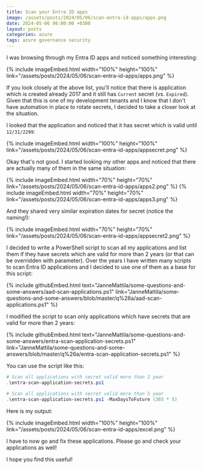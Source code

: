 ```yaml
---
title: Scan your Entra ID apps
image: /assets/posts/2024/05/06/scan-entra-id-apps/apps.png
date: 2024-05-06 06:00:00 +0300
layout: posts
categories: azure
tags: azure governance security
---
```

I was browsing through my Entra ID apps and noticed something interesting:

{% include imageEmbed.html width="100%" height="100%" link="/assets/posts/2024/05/06/scan-entra-id-apps/apps.png" %}

If you look closely at the above list, you'll notice that there is application which is
created already 2017 and it still has `Current` secret (vs. `Expired`).
Given that this is one of my development tenants and I know that I don't have automation in place to rotate secrets,
I decided to take a closer look at the situation.

I looked that the application and noticed that it has secret which is valid until `12/31/2299`:

{% include imageEmbed.html width="100%" height="100%" link="/assets/posts/2024/05/06/scan-entra-id-apps/appsecret.png" %}

Okay that's not good. I started looking my other apps and noticed that there are actually many of them in the same situation:

{% include imageEmbed.html width="70%" height="70%" link="/assets/posts/2024/05/06/scan-entra-id-apps/apps2.png" %}
{% include imageEmbed.html width="70%" height="70%" link="/assets/posts/2024/05/06/scan-entra-id-apps/apps3.png" %}

And they shared very similar expiration dates for secret (notice the naming!):

{% include imageEmbed.html width="70%" height="70%" link="/assets/posts/2024/05/06/scan-entra-id-apps/appsecret2.png" %}

I decided to write a PowerShell script to scan all my applications and list them if they have secrets which are valid for more than 2 years (or that can be overridden with parameter).
Over the years I have written many scripts to scan Entra ID applications and I decided to use one of them as a base for this script:

{% include githubEmbed.html text="JanneMattila/some-questions-and-some-answers/aad-scan-applications.ps1" link="JanneMattila/some-questions-and-some-answers/blob/master/q%26a/aad-scan-applications.ps1" %}

I modified the script to scan only applications which have secrets that are valid for more than 2 years:

{% include githubEmbed.html text="JanneMattila/some-questions-and-some-answers/entra-scan-application-secrets.ps1" link="JanneMattila/some-questions-and-some-answers/blob/master/q%26a/entra-scan-application-secrets.ps1" %}

You can use the script like this:

```powershell
# Scan all applications with secret valid more than 2 year
.\entra-scan-application-secrets.ps1

# Scan all applications with secret valid more than 5 year
.\entra-scan-application-secrets.ps1 -MaxDaysToFuture (365 * 5)
```

Here is my output:

{% include imageEmbed.html width="100%" height="100%" link="/assets/posts/2024/05/06/scan-entra-id-apps/excel.png" %}

I have to now go and fix these applications. Please go and check your applications as well!

I hope you find this useful!
